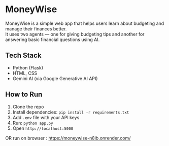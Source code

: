 # MoneyWise

MoneyWise is a simple web app that helps users learn about budgeting and manage their finances better.  
It uses two agents — one for giving budgeting tips and another for answering basic financial questions using AI.

## Tech Stack

- Python (Flask)  
- HTML, CSS  
- Gemini AI (via Google Generative AI API)  

## How to Run

1. Clone the repo  
2. Install dependencies: `pip install -r requirements.txt`  
3. Add `.env` file with your API keys  
4. Run: `python app.py`  
5. Open `http://localhost:5000`

OR 
run on browser : https://moneywise-n8ib.onrender.com/

